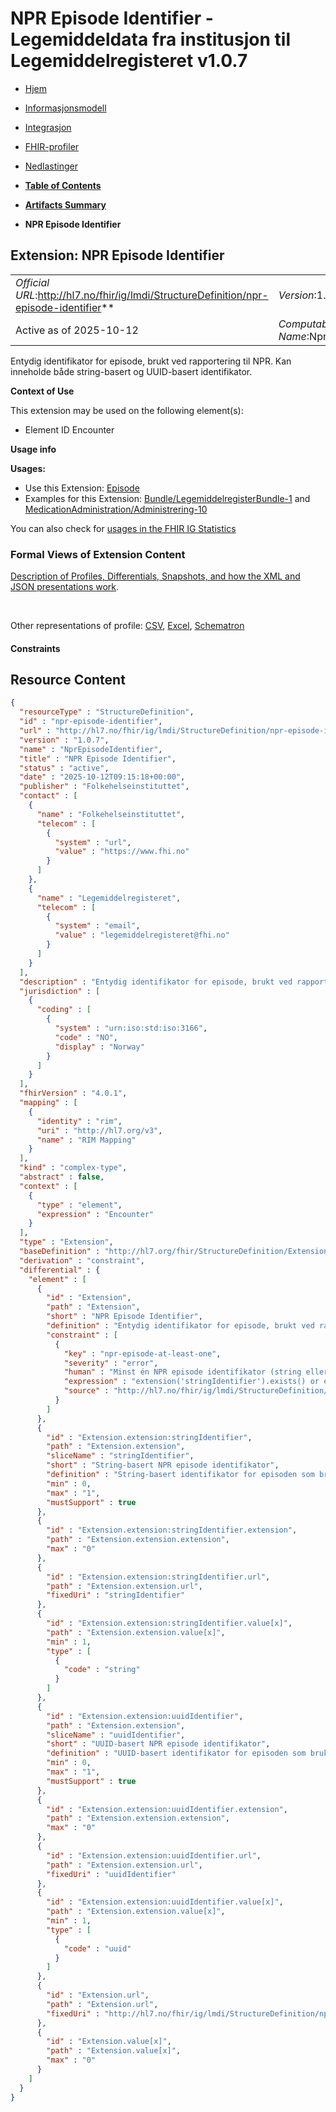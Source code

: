 # NPR Episode Identifier - Legemiddeldata fra institusjon til Legemiddelregisteret v1.0.7

*  [Hjem](index.md) 
*  [Informasjonsmodell](informasjonsmodell.md) 
*  [Integrasjon](integrasjon.md) 
*  [FHIR-profiler](profiler.md) 
*  [Nedlastinger](nedlastinger.md) 

* [**Table of Contents**](toc.md)
* [**Artifacts Summary**](artifacts.md)
* **NPR Episode Identifier**

## Extension: NPR Episode Identifier 

| | |
| :--- | :--- |
| *Official URL*:http://hl7.no/fhir/ig/lmdi/StructureDefinition/npr-episode-identifier** | *Version*:1.0.7** |
| Active as of 2025-10-12 | *Computable Name*:NprEpisodeIdentifier |

Entydig identifikator for episode, brukt ved rapportering til NPR. Kan inneholde både string-basert og UUID-basert identifikator.

**Context of Use**

This extension may be used on the following element(s):

* Element ID Encounter

**Usage info**

**Usages:**

* Use this Extension: [Episode](StructureDefinition-lmdi-encounter.md)
* Examples for this Extension: [Bundle/LegemiddelregisterBundle-1](Bundle-LegemiddelregisterBundle-1.md) and [MedicationAdministration/Administrering-10](MedicationAdministration-Administrering-10.md)

You can also check for [usages in the FHIR IG Statistics](https://packages2.fhir.org/xig/hl7.fhir.no.lmdi|current/StructureDefinition/npr-episode-identifier)

### Formal Views of Extension Content

 [Description of Profiles, Differentials, Snapshots, and how the XML and JSON presentations work](http://build.fhir.org/ig/FHIR/ig-guidance/readingIgs.html#structure-definitions). 

 

Other representations of profile: [CSV](StructureDefinition-npr-episode-identifier.csv), [Excel](StructureDefinition-npr-episode-identifier.xlsx), [Schematron](StructureDefinition-npr-episode-identifier.sch) 

#### Constraints



## Resource Content

```json
{
  "resourceType" : "StructureDefinition",
  "id" : "npr-episode-identifier",
  "url" : "http://hl7.no/fhir/ig/lmdi/StructureDefinition/npr-episode-identifier",
  "version" : "1.0.7",
  "name" : "NprEpisodeIdentifier",
  "title" : "NPR Episode Identifier",
  "status" : "active",
  "date" : "2025-10-12T09:15:18+00:00",
  "publisher" : "Folkehelseinstituttet",
  "contact" : [
    {
      "name" : "Folkehelseinstituttet",
      "telecom" : [
        {
          "system" : "url",
          "value" : "https://www.fhi.no"
        }
      ]
    },
    {
      "name" : "Legemiddelregisteret",
      "telecom" : [
        {
          "system" : "email",
          "value" : "legemiddelregisteret@fhi.no"
        }
      ]
    }
  ],
  "description" : "Entydig identifikator for episode, brukt ved rapportering til NPR. Kan inneholde både string-basert og UUID-basert identifikator.",
  "jurisdiction" : [
    {
      "coding" : [
        {
          "system" : "urn:iso:std:iso:3166",
          "code" : "NO",
          "display" : "Norway"
        }
      ]
    }
  ],
  "fhirVersion" : "4.0.1",
  "mapping" : [
    {
      "identity" : "rim",
      "uri" : "http://hl7.org/v3",
      "name" : "RIM Mapping"
    }
  ],
  "kind" : "complex-type",
  "abstract" : false,
  "context" : [
    {
      "type" : "element",
      "expression" : "Encounter"
    }
  ],
  "type" : "Extension",
  "baseDefinition" : "http://hl7.org/fhir/StructureDefinition/Extension",
  "derivation" : "constraint",
  "differential" : {
    "element" : [
      {
        "id" : "Extension",
        "path" : "Extension",
        "short" : "NPR Episode Identifier",
        "definition" : "Entydig identifikator for episode, brukt ved rapportering til NPR. Kan inneholde både string-basert og UUID-basert identifikator.",
        "constraint" : [
          {
            "key" : "npr-episode-at-least-one",
            "severity" : "error",
            "human" : "Minst én NPR episode identifikator (string eller UUID) må oppgis",
            "expression" : "extension('stringIdentifier').exists() or extension('uuidIdentifier').exists()",
            "source" : "http://hl7.no/fhir/ig/lmdi/StructureDefinition/npr-episode-identifier"
          }
        ]
      },
      {
        "id" : "Extension.extension:stringIdentifier",
        "path" : "Extension.extension",
        "sliceName" : "stringIdentifier",
        "short" : "String-basert NPR episode identifikator",
        "definition" : "String-basert identifikator for episoden som brukes ved rapportering til NPR.",
        "min" : 0,
        "max" : "1",
        "mustSupport" : true
      },
      {
        "id" : "Extension.extension:stringIdentifier.extension",
        "path" : "Extension.extension.extension",
        "max" : "0"
      },
      {
        "id" : "Extension.extension:stringIdentifier.url",
        "path" : "Extension.extension.url",
        "fixedUri" : "stringIdentifier"
      },
      {
        "id" : "Extension.extension:stringIdentifier.value[x]",
        "path" : "Extension.extension.value[x]",
        "min" : 1,
        "type" : [
          {
            "code" : "string"
          }
        ]
      },
      {
        "id" : "Extension.extension:uuidIdentifier",
        "path" : "Extension.extension",
        "sliceName" : "uuidIdentifier",
        "short" : "UUID-basert NPR episode identifikator",
        "definition" : "UUID-basert identifikator for episoden som brukes ved rapportering til NPR.",
        "min" : 0,
        "max" : "1",
        "mustSupport" : true
      },
      {
        "id" : "Extension.extension:uuidIdentifier.extension",
        "path" : "Extension.extension.extension",
        "max" : "0"
      },
      {
        "id" : "Extension.extension:uuidIdentifier.url",
        "path" : "Extension.extension.url",
        "fixedUri" : "uuidIdentifier"
      },
      {
        "id" : "Extension.extension:uuidIdentifier.value[x]",
        "path" : "Extension.extension.value[x]",
        "min" : 1,
        "type" : [
          {
            "code" : "uuid"
          }
        ]
      },
      {
        "id" : "Extension.url",
        "path" : "Extension.url",
        "fixedUri" : "http://hl7.no/fhir/ig/lmdi/StructureDefinition/npr-episode-identifier"
      },
      {
        "id" : "Extension.value[x]",
        "path" : "Extension.value[x]",
        "max" : "0"
      }
    ]
  }
}

```
